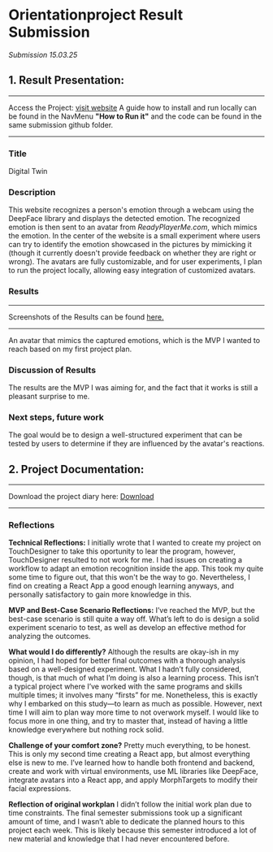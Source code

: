 # Orientationproject Result Submission

_Submission 15.03.25_

## 1. Result Presentation:

---

Access the Project: [visit website](https://avatarreact-2.onrender.com/)
A guide how to install and run locally can be found in the NavMenu **"How to Run it"** and the code can be found in the same submission github folder.

---

### Title

Digital Twin

### Description

This website recognizes a person's emotion through a webcam using the DeepFace library and displays the detected emotion. The recognized emotion is then sent to an avatar from _ReadyPlayerMe.com_, which mimics the emotion. In the center of the website is a small experiment where users can try to identify the emotion showcased in the pictures by mimicking it (though it currently doesn't provide feedback on whether they are right or wrong). The avatars are fully customizable, and for user experiments, I plan to run the project locally, allowing easy integration of customized avatars.

### Results

---

Screenshots of the Results can be found [here.](https://owncloud.gwdg.de/index.php/s/EVKGwD5JIsfVSXw)

---

An avatar that mimics the captured emotions, which is the MVP I wanted to reach based on my first project plan.

### Discussion of Results

The results are the MVP I was aiming for, and the fact that it works is still a pleasant surprise to me.

### Next steps, future work

The goal would be to design a well-structured experiment that can be tested by users to determine if they are influenced by the avatar's reactions.

## 2. Project Documentation:

---

Download the project diary here: [Download](https://owncloud.gwdg.de/index.php/s/YgKN2rIEq0pw5Su)

---

### Reflections

**Technical Reflections:**
I initially wrote that I wanted to create my project on TouchDesigner to take this oportunity to lear the program, however, TouchDesigner resulted to not work for me. I had issues on creating a workflow to adapt an emotion recognition inside the app. This took my quite some time to figure out, that this won't be the way to go. Nevertheless, I find on creating a React App a good enough learning anyways, and personally satisfactory to gain more knowledge in this.

**MVP and Best-Case Scenario Reflections:**
I’ve reached the MVP, but the best-case scenario is still quite a way off. What’s left to do is design a solid experiment scenario to test, as well as develop an effective method for analyzing the outcomes.

**What would I do differently?**
Although the results are okay-ish in my opinion, I had hoped for better final outcomes with a thorough analysis based on a well-designed experiment. What I hadn’t fully considered, though, is that much of what I’m doing is also a learning process. This isn’t a typical project where I’ve worked with the same programs and skills multiple times; it involves many “firsts” for me. Nonetheless, this is exactly why I embarked on this study—to learn as much as possible. However, next time I will aim to plan way more time to not overwork myself. I would like to focus more in one thing, and try to master that, instead of having a little knowledge everywhere but nothing rock solid.

**Challenge of your comfort zone?**
Pretty much everything, to be honest. This is only my second time creating a React app, but almost everything else is new to me. I’ve learned how to handle both frontend and backend, create and work with virtual environments, use ML libraries like DeepFace, integrate avatars into a React app, and apply MorphTargets to modify their facial expressions.

**Reflection of original workplan**
I didn’t follow the initial work plan due to time constraints. The final semester submissions took up a significant amount of time, and I wasn’t able to dedicate the planned hours to this project each week. This is likely because this semester introduced a lot of new material and knowledge that I had never encountered before.
